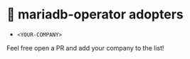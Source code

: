 # 🦭 mariadb-operator adopters

- `<YOUR-COMPANY>`

Feel free open a PR and add your company to the list!